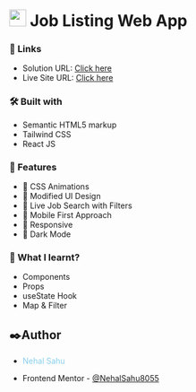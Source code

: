 # <img src="https://cdn.iconscout.com/icon/free/png-512/free-react-1-282599.png?f=avif&w=512" width="30"/> Job Listing Web App

### 🔗 Links

- Solution URL: [Click here](https://github.com/NehalSahu8055/FrontEnd-Mentor-React/tree/main/job_listing_webapp)
- Live Site URL: [Click here](https://job-listing-webapp-nehal.netlify.app/)

### 🛠️ Built with

- Semantic HTML5 markup
- Tailwind CSS
- React JS

### 🎨 Features

- 🫧 CSS Animations
- 🤹 Modified UI Design
- 📄 Live Job Search with Filters
- 📱 Mobile First Approach
- 💯 Responsive
- 🔁 Dark Mode

### 📜 What I learnt?

- Components
- Props
- useState Hook
- Map & Filter

## ✒️Author

- <p style="color:skyblue">Nehal Sahu</p>
- Frontend Mentor - [@NehalSahu8055](https://www.frontendmentor.io/profile/NehalSahu8055)
